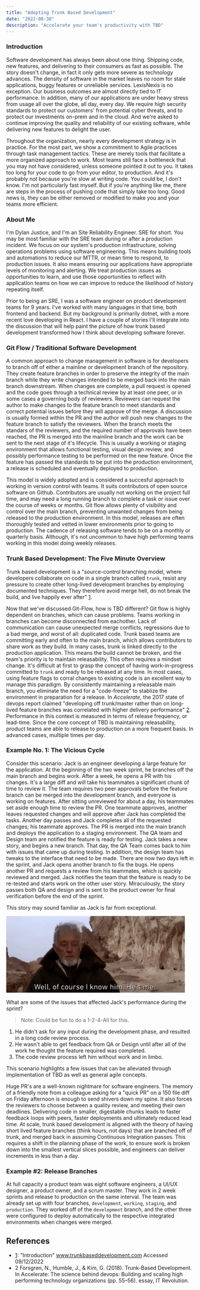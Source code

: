 ```yaml
---
title: "Adopting Trunk Based Development"
date: "2022-08-30"
description: "Accelerate your team's productivity with TBD"
---
```


### Introduction

Software development has always been about one thing. Shipping code, new features, and delivering to their consumers as fast as possible. The story doesn't change, in fact it only gets more severe as technology advances. The density of software in the market leaves no room for stale applications, buggy features or unreliable services. LexisNexis is no exception. Our business outcomes are almost directly tied to IT performance. In addition, many of our applications are under heavy stress from usage all over the globe, all day, every day. We require high security standards to protect our customers' from potential cyber threats, and to protect our investments on-prem and in the cloud. And we're asked to continue improving the quality and reliability of our existing software, while delivering new features to delight the user.

Throughout the organization, nearly every development strategy is in practice. For the most part, we show a commitment to Agile practices through task management tactics. These are merely tools that facilitate a more organized approach to work. Most teams still face a bottleneck that you may not have considered, unless someone pointed it out to you. It takes too long for your code to go from your editor, to production. And it's probably not because you're slow at writing code. You could be, I don't know. I'm not particularly fast myself. But if you're anything like me, there are steps in the process of pushing code that simply take too long. Good news is, they can be either removed or modified to make you and your teams more efficient.

### About Me

I'm Dylan Justice, and I'm an Site Reliability Engineer. SRE for short. You may be most familiar with the SRE team during or after a production incident. We focus on our system's production infrastructure, solving operations problems using software engineering. This means building tools and automations to reduce our MTTR, or mean time to respond, to production issues. It also means ensuring our applications have appropriate levels of monitoring and alerting. We treat production issues as opportunities to learn, and use those opportunities to reflect with application teams on how we can improve to reduce the likelihood of history repeating itself.

Prior to being an SRE, I was a software engineer on product development teams for 9 years. I've worked with many languages in that time, both frontend and backend. But my background is primarily dotnet, with a more recent love developing in React. I have a couple of stories I'll integrate into the discussion that will help paint the picture of how trunk based development transformed how I think about developing software forever.




### Git Flow / Traditional Software Development

A common approach to change management in software is for developers to branch off of either a mainline or development branch of the repository. They create feature branches in order to preserve the integrity of the main branch while they write changes intended to be merged back into the main branch downstream. When changes are complete, a pull request is opened and the code goes through a technical review by at least one peer, or in some cases a governing body of reviewers. Reviewers can request the author to make changes to the feature branch to meet standards and correct potential issues before they will approve of the merge. A discussion is usually formed within the PR and the author will push new changes to the feature branch to satisfy the reviewers. When the branch meets the standars of the reviewers, and the required number of approvals have been reached, the PR is merged into the mainline branch and the work can be sent to the next stage of it's lifecycle. This is usually a working or staging environment that allows functional testing, visual design review, and possibly performance testing to be performed on the new feature. Once the feature has passed the standards to be put into the production environment, a release is scheduled and eventually deployed to production.

This model is widely adopted and is considered a succesful approach to working in version control with teams. It suits contributors of open source software on Github. Contributors are usually not working on the project full time, and may need a long running branch to complete a task or issue over the course of weeks or months. Git flow allows plenty of visibility and control over the main branch, preventing unwanted changes from being released to the production environment. In this model, releases are often thoroughly tested and vetted in lower environments prior to going to production. The cadence of releasing software tends to be on a monthly or quarterly basis. Although, it's not uncommon to have high performing teams working in this model doing weekly releases.

### Trunk Based Development: The Five Minute Overview

Trunk based development is a "source-control branching model, where developers collaborate on code in a single branch called `trunk`, resist any pressure to create other long-lived development branches by employing documented techniques. They therefore avoid merge hell, do not break the build, and live happily ever after" [1][1].

Now that we've discussed Git-Flow, how is TBD different? Git flow is highly dependent on branches, which can cause problems. Teams working in branches can become disconnected from eachother. Lack of communication can cause unexpected merge conflicts, regressions due to a bad merge, and worst of all: duplicated code. Trunk based teams are committing early and often to the main branch, which allows contributors to share work as they build.
In many cases, trunk is linked directly to the production application. This means the build cannot be broken, and the team's priority is to maintain releasability. This often requires a mindset change. It's difficult at first to grasp the concept of having work-in-progress committed to `trunk` and ready to be released at any time. In most cases, using feature flags to corral changes to existing code is an excellent way to manage this paradigm. By consistently maintaining a releasable main branch, you eliminate the need for a "code-freeze" to stablize the environment in preparation for a release. In *Accelerate*, the 2017 state of devops report claimed "developing off trunk/master rather than on long-lived feature branches was correlated with higher delivery performance" [2](#References). Performance in this context is measured in terms of release frequency, or lead-time. Since the core concept of TBD is maintaining releasability, product teams are able to release to production on a more frequent basis. In advanced cases, multiple times per day.



### Example No. 1: The Vicious Cycle

Consider this scenario:
Jack is an engineer developing a large feature for the application. At the beginning of the two week sprint, he branches off the main branch and begins work. After a week, he opens a PR with his changes. It's a large diff and will take his teammates a significant chunk of time to review it. The team requires two peer approvals before the feature branch can be merged into the development branch, and everyone is working on features. After sitting unreviewed for about a day, his teammates set aside enough time to review the PR. One teammate approves, another leaves requested changes and will approve after Jack has completed the tasks. Another day passes and Jack completes all of the requested changes; his teammate approves. The PR is merged into the main branch and deploys the application to a staging environment. The QA team and Design team are notified the feature is ready for testing. Jack takes a new story, and begins a new branch. That day, the QA Team comes back to him with issues that came up during testing. In addition, the design team has tweaks to the interface that need to be made.
There are now two days left in the sprint, and Jack opens another branch to fix the bugs. He opens another PR and requests a review from his teammates, which is quickly reviewed and merged. Jack notifies the team that the feature is ready to be re-tested and starts work on the other user story. Miraculously, the story passes both QA and design and is sent to the product owner for final verification before the end of the sprint.

This story may sound familiar as Jack is far from exceptional.

![Obi-Wan](obiwan.gif)

What are some of the issues that affected Jack's performance during the sprint?
> Note: Could be fun to do a 1-2-4-All for this.

1. He didn't ask for any input during the development phase, and resulted in a long code review process.
2. He wasn't able to get feedback from QA or Design until after all of the work he thought the feature required was completed.
3. The code review process left him without work and in limbo.

This scenario highlights a few issues that can be alleviated through implementation of TBD as well as general agile concepts.

Huge PR's are a well-known nightmare for software engineers. The memory of a friendly note from a colleague asking for a "quick PR" on a 150 file diff on Friday afternoon is enough to send shivers down my spine. It also forces the reviewers to choose between a quality review, and meeting their own deadlines. Delivering code in smaller, digestable chunks leads to faster feedback loops with peers, faster deployments and ultimately reduced lead time. At scale, trunk based development is aligned with the theory of having short lived feature branches (think hours, not days) that are branched off of trunk, and merged back in assuming Continuous Integration passes. This requires a shift in the planning phase of the work, to ensure work is broken down into the smallest vertical slices possible, and engineers can deliver increments in less than a day.



### Example #2: Release Branches

At full capacity a product team was eight software engineers, a UI/UX designer, a product owner, and a scrum master. They work in 2 week sprints and release to production on the same interval. The team was already set up with four branches, `development`, `working`, `staging`, and `production`. They worked off of the `development` branch, and the other three were configured to deploy automatically to the respective integrated environments when changes were merged.


## References
* [1][1]: "Introduction" www.trunkbaseddevelopment.com Accessed 09/12/2022
* 2 Forsgren, N., Humble, J., & Kim, G. (2018). Trunk-Based Development. In Accelerate: The science behind devops: Building and scaling high performing technology organizations (pp. 55–56). essay, IT Revolution.


[1]: https://trunkbaseddevelopment.com/#one-line-summary "One-line summary"

